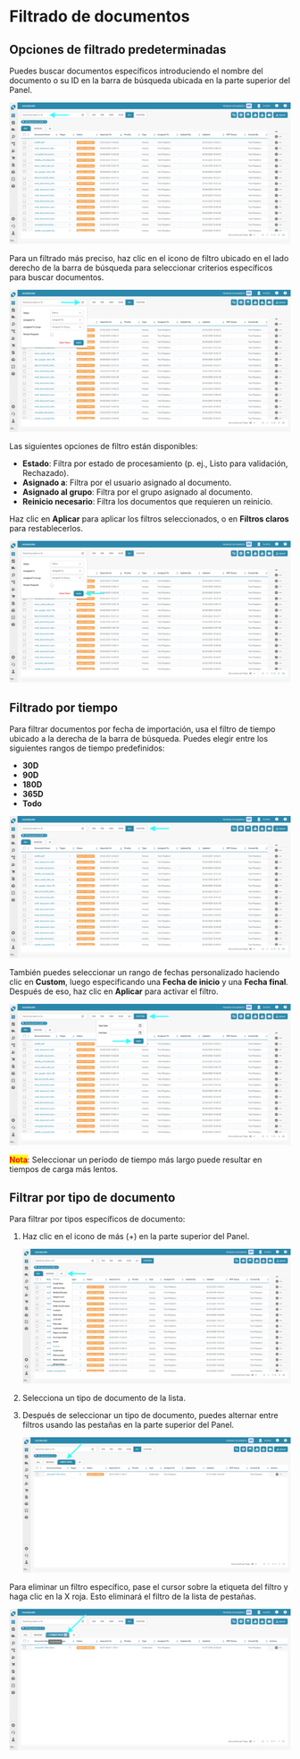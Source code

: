 # Filtrado de documentos

## Opciones de filtrado predeterminadas

Puedes buscar documentos específicos introduciendo el nombre del documento o su ID en la barra de búsqueda ubicada en la parte superior del Panel.

![](https://raw.githubusercontent.com/Fellow-Consulting-AG/docbits/refs/heads/main/readme/.gitbook/assets/FilteringDocs_1.png)

Para un filtrado más preciso, haz clic en el icono de filtro ubicado en el lado derecho de la barra de búsqueda para seleccionar criterios específicos para buscar documentos.

![](https://raw.githubusercontent.com/Fellow-Consulting-AG/docbits/refs/heads/main/readme/.gitbook/assets/FilteringDocs_2.png)

Las siguientes opciones de filtro están disponibles:

* **Estado**: Filtra por estado de procesamiento (p. ej., Listo para validación, Rechazado).
* **Asignado a**: Filtra por el usuario asignado al documento.
* **Asignado al grupo**: Filtra por el grupo asignado al documento.
* **Reinicio necesario**: Filtra los documentos que requieren un reinicio.

Haz clic en **Aplicar** para aplicar los filtros seleccionados, o en **Filtros claros** para restablecerlos.

![](https://raw.githubusercontent.com/Fellow-Consulting-AG/docbits/refs/heads/main/readme/.gitbook/assets/FilteringDocs_3.png)

## Filtrado por tiempo

Para filtrar documentos por fecha de importación, usa el filtro de tiempo ubicado a la derecha de la barra de búsqueda. Puedes elegir entre los siguientes rangos de tiempo predefinidos:

* **30D**
* **90D**
* **180D**
* **365D**
* **Todo**

![](https://raw.githubusercontent.com/Fellow-Consulting-AG/docbits/refs/heads/main/readme/.gitbook/assets/FilteringDocs_4.png)

También puedes seleccionar un rango de fechas personalizado haciendo clic en **Custom**, luego especificando una **Fecha de inicio** y una **Fecha final**. Después de eso, haz clic en **Aplicar** para activar el filtro.

![](https://raw.githubusercontent.com/Fellow-Consulting-AG/docbits/refs/heads/main/readme/.gitbook/assets/FilteringDocs_5.png)

<mark style="color:red;">**Nota**</mark>: Seleccionar un período de tiempo más largo puede resultar en tiempos de carga más lentos.

## Filtrar por tipo de documento

Para filtrar por tipos específicos de documento:

1.  Haz clic en el icono de más (+) en la parte superior del Panel.

    ![](https://raw.githubusercontent.com/Fellow-Consulting-AG/docbits/refs/heads/main/readme/.gitbook/assets/FilteringDocs_6.png)
2. Selecciona un tipo de documento de la lista.
3.  Después de seleccionar un tipo de documento, puedes alternar entre filtros usando las pestañas en la parte superior del Panel.

    ![](https://raw.githubusercontent.com/Fellow-Consulting-AG/docbits/refs/heads/main/readme/.gitbook/assets/FilteringDocs_7.png)

Para eliminar un filtro específico, pase el cursor sobre la etiqueta del filtro y haga clic en la X roja. Esto eliminará el filtro de la lista de pestañas.

![](https://raw.githubusercontent.com/Fellow-Consulting-AG/docbits/refs/heads/main/readme/.gitbook/assets/FilteringDocs_8.png)
